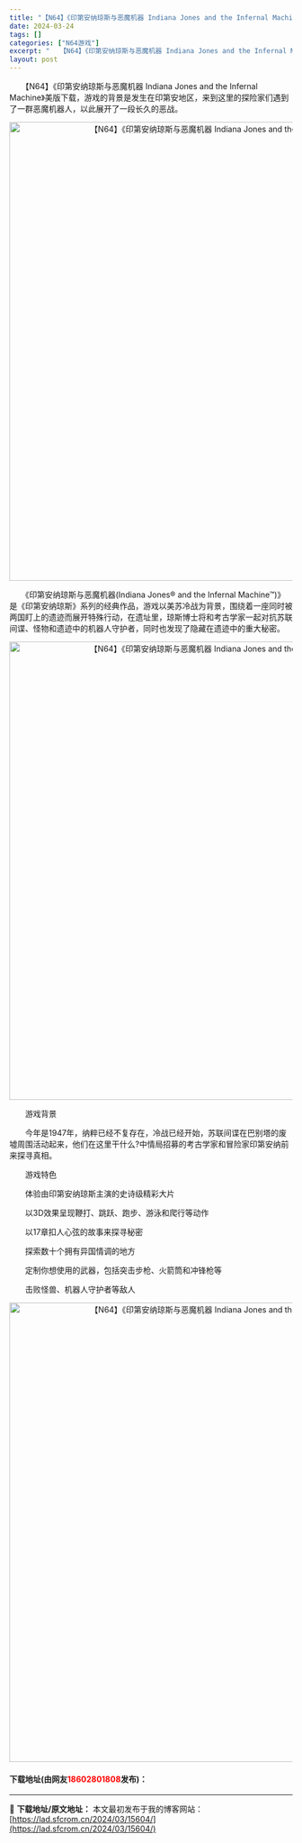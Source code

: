 ```yaml
---
title: "【N64】《印第安纳琼斯与恶魔机器 Indiana Jones and the Infernal Machine》美版下载"
date: 2024-03-24
tags: []
categories: ["N64游戏"]
excerpt: "　　【N64】《印第安纳琼斯与恶魔机器 Indiana Jones and the Infernal Machine》美版下载，游戏的背景是发生在印第安地区，来到这里的探险家们遇到了一群恶魔机器人，以此展开了一段长久的恶战。 　　《印第安纳琼斯与恶魔机器(Indiana Jones&reg; and&hellip;"
layout: post
---
```


 <p>　　【N64】《印第安纳琼斯与恶魔机器 Indiana Jones and the Infernal Machine》美版下载，游戏的背景是发生在印第安地区，来到这里的探险家们遇到了一群恶魔机器人，以此展开了一段长久的恶战。</p> <p align="center"><img align="" border="0" src="https://lad.sfcrom.cn/wp-content/uploads/2024/03/20240324_66003cf58a224.png" width="815" alt="【N64】《印第安纳琼斯与恶魔机器 Indiana Jones and the Infernal Machine》美版下载" /></p> <p>　　《印第安纳琼斯与恶魔机器(Indiana Jones&reg; and the Infernal Machine&trade;)》是《印第安纳琼斯》系列的经典作品，游戏以美苏冷战为背景，围绕着一座同时被两国盯上的遗迹而展开特殊行动，在遗址里，琼斯博士将和考古学家一起对抗苏联间谍、怪物和遗迹中的机器人守护者，同时也发现了隐藏在遗迹中的重大秘密。</p> <p align="center"><img align="" border="0" src="https://lad.sfcrom.cn/wp-content/uploads/2024/03/20240324_66003cf75d4b5.png" width="814" alt="【N64】《印第安纳琼斯与恶魔机器 Indiana Jones and the Infernal Machine》美版下载" /></p> <p>　　游戏背景</p> <p>　　今年是1947年，纳粹已经不复存在，冷战已经开始，苏联间谍在巴别塔的废墟周围活动起来，他们在这里干什么?中情局招募的考古学家和冒险家印第安纳前来探寻真相。</p> <p>　　游戏特色</p> <p>　　体验由印第安纳琼斯主演的史诗级精彩大片</p> <p>　　以3D效果呈现鞭打、跳跃、跑步、游泳和爬行等动作</p> <p>　　以17章扣人心弦的故事来探寻秘密</p> <p>　　探索数十个拥有异国情调的地方</p> <p>　　定制你想使用的武器，包括突击步枪、火箭筒和冲锋枪等</p> <p>　　击败怪兽、机器人守护者等敌人</p> <p align="center"><img align="" border="0" src="https://lad.sfcrom.cn/wp-content/uploads/2024/03/20240324_66003cf978d94.png" width="816" alt="【N64】《印第安纳琼斯与恶魔机器 Indiana Jones and the Infernal Machine》美版下载" /></p> <p><h4>下载地址(由网友<font color="red">18602801808</font>发布)：</h4></p> 

---
📖 **下载地址/原文地址：** 本文最初发布于我的博客网站：[https://lad.sfcrom.cn/2024/03/15604/](https://lad.sfcrom.cn/2024/03/15604/)
